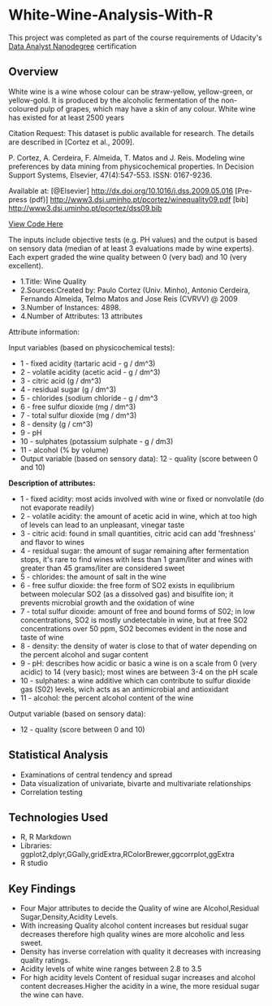 # White-Wine-Analysis-With-R

This project was completed as part of the course requirements of Udacity's [Data Analyst Nanodegree](https://in.udacity.com/) certification

## Overview
White wine is a wine whose colour can be straw-yellow, yellow-green, or yellow-gold. It is produced by the alcoholic fermentation of the non-coloured pulp of grapes, which may have a skin of any colour. White wine has existed for at least 2500 years

Citation Request:
  This dataset is public available for research. The details are described in [Cortez et al., 2009]. 
  
P. Cortez, A. Cerdeira, F. Almeida, T. Matos and J. Reis. 
  Modeling wine preferences by data mining from physicochemical properties.
  In Decision Support Systems, Elsevier, 47(4):547-553. ISSN: 0167-9236.

Available at: [@Elsevier] http://dx.doi.org/10.1016/j.dss.2009.05.016
                [Pre-press (pdf)] http://www3.dsi.uminho.pt/pcortez/winequality09.pdf
                [bib] http://www3.dsi.uminho.pt/pcortez/dss09.bib
                
[View Code Here](https://github.com/pooja2512/DAND-Term-2_Project_White-Wine-Analysis-With-R/blob/master/whitewine_exploratory_analysis.rmd)
                
The inputs include objective tests (e.g. PH values) and the output is based on sensory data (median of at least 3 evaluations made by wine experts). Each expert graded the wine quality between 0 (very bad) and 10 (very excellent).

- 1.Title: Wine Quality 
- 2.Sources:Created by: Paulo Cortez (Univ. Minho), Antonio Cerdeira, Fernando Almeida, Telmo Matos and Jose Reis (CVRVV) @ 2009
- 3.Number of Instances: 4898. 
- 4.Number of Attributes: 13 attributes

Attribute information:

Input variables (based on physicochemical tests):

- 1 - fixed acidity (tartaric acid - g / dm^3)
- 2 - volatile acidity (acetic acid - g / dm^3)
- 3 - citric acid (g / dm^3)
- 4 - residual sugar (g / dm^3)
- 5 - chlorides (sodium chloride - g / dm^3
- 6 - free sulfur dioxide (mg / dm^3)
- 7 - total sulfur dioxide (mg / dm^3)
- 8 - density (g / cm^3)
- 9 - pH
- 10 - sulphates (potassium sulphate - g / dm3)
- 11 - alcohol (% by volume)
- Output variable (based on sensory data): 
   12 - quality (score between 0 and 10)

**Description of attributes:**

- 1 - fixed acidity: most acids involved with wine or fixed or nonvolatile (do not evaporate readily)
- 2 - volatile acidity: the amount of acetic acid in wine, which at too high of levels can lead to an unpleasant, vinegar taste
- 3 - citric acid: found in small quantities, citric acid can add 'freshness' and flavor to wines
- 4 - residual sugar: the amount of sugar remaining after fermentation stops, it's rare to find wines with less than 1 gram/liter and wines with greater than 45 grams/liter are considered sweet
- 5 - chlorides: the amount of salt in the wine
- 6 - free sulfur dioxide: the free form of SO2 exists in equilibrium between molecular SO2 (as a dissolved gas) and bisulfite ion; it prevents microbial growth and the oxidation of wine
- 7 - total sulfur dioxide: amount of free and bound forms of S02; in low concentrations, SO2 is mostly undetectable in wine, but at free SO2 concentrations over 50 ppm, SO2 becomes evident in the nose and taste of wine
- 8 - density: the density of water is close to that of water depending on the percent alcohol and sugar content
- 9 - pH: describes how acidic or basic a wine is on a scale from 0 (very acidic) to 14 (very basic); most wines are between 3-4 on the pH scale
- 10 - sulphates: a wine additive which can contribute to sulfur dioxide gas (S02) levels, wich acts as an antimicrobial and antioxidant
- 11 - alcohol: the percent alcohol content of the wine

Output variable (based on sensory data): 

- 12 - quality (score between 0 and 10)

## Statistical Analysis

- Examinations of central tendency and spread
- Data visualization of univariate, bivarte and multivariate relationships
- Correlation testing

## Technologies Used

- R, R Markdown
- Libraries: ggplot2,dplyr,GGally,gridExtra,RColorBrewer,ggcorrplot,ggExtra
- R studio

## Key Findings

- Four Major attributes to decide the Quality of wine are  Alcohol,Residual Sugar,Density,Acidity Levels.
- With increasing Quality alcohol content increases but residual sugar decreases therefore high quality wines are more alcoholic and less sweet.
- Density has inverse correlation with quality it decreases with increasing quality ratings.
- Acidity levels of white wine ranges between 2.8 to 3.5
- For high acidity levels Content of residual sugar increases and alcohol content decreases.Higher the acidity in a wine, the more residual sugar the wine can have.
